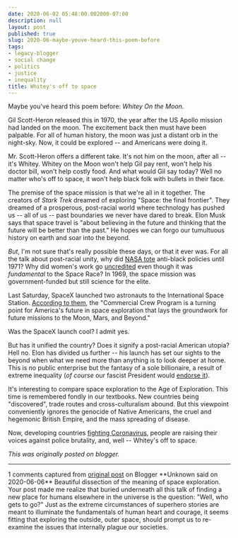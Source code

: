```yaml
---
date: 2020-06-02 05:48:00.002000-07:00
description: null
layout: post
published: true
slug: 2020-06-maybe-youve-heard-this-poem-before
tags:
- legacy-blogger
- social change
- politics
- justice
- inequality
title: Whitey's off to space
---
```



Maybe you've heard this poem before: *Whitey On the Moon.*   

  


  

Gil Scott-Heron released this in 1970, the year after the US Apollo mission had landed on the moon. The excitement back then must have been palpable. For all of human history, the moon was just a distant orb in the night-sky. Now, it could be explored -- and Americans were doing it.  

  

Mr. Scott-Heron offers a different take. It's not him on the moon, after all -- it's Whitey. Whitey on the Moon won't help Gil pay rent, won't help his doctor bill, won't help costly food. And what would Gil say today? Well no matter who's off to space, it won't help black folk with bullets in their face.  

  

The premise of the space mission is that we're all in it together. The creators of *Stark Trek* dreamed of exploring "Space: the final frontier". They dreamed of a prosperous, post-racial world where technology has pushed us -- all of us -- past boundaries we never have dared to break. Elon Musk says that space travel is "about believing in the future and thinking that the future will be better than the past." He hopes we can forgo our tumultuous history on earth and soar into the beyond.  

  

*But*, I'm not sure that's really possible these days, or that it ever was. For all the talk about post-racial unity, why did [NASA tote](https://history.nasa.gov/sp4801-chapter22.pdf) anti-black policies until 1971? Why did women's work go [uncredited](https://www.imdb.com/title/tt4846340/) even though it was *fundamental* to the Space Race? In 1969, the space mission was government-funded but still science for the elite.  

  

Last Saturday, SpaceX launched two astronauts to the International Space Station. [According to them](https://www.spacex.com/launches/), the "Commercial Crew Program is a turning point for America's future in space exploration that lays the groundwork for future missions to the Moon, Mars, and Beyond."  

  

Was the SpaceX launch cool? I admit yes.  

  

But has it unified the country? Does it signify a post-racial American utopia? Hell no. Elon has divided us further -- his launch has set our sights to the beyond when what we need more than anything is to look deeper at home. This is no public enterprise but the fantasy of a sole billionaire, a result of extreme inequality (*of course* our fascist President would [endorse it](https://twitter.com/realDonaldTrump/status/961073467784421382)).  

  

It's interesting to compare space exploration to the Age of
Exploration. This time is remembered fondly in our textbooks. New
countries being "discovered", trade routes and cross-culturalism abound. But this viewpoint conveniently ignores the genocide
of Native Americans, the cruel and hegemonic British Empire, and the
mass spreading of disease.  

  

Now, developing countries [fighting Coronavirus](https://www.theguardian.com/commentisfree/2020/apr/21/coronavirus-disaster-developing-nations-global-marshall-plan), people are raising their voices against police brutality, and, well -- Whitey's off to space.

*This was originally posted on blogger.*

-----------------------------

1 comments captured from [original post](https://www.rohanprasad.org/2020/06/maybe-youve-heard-this-poem-before.html) on Blogger
\*\*Unknown said on 2020-06-06\*\*
Beautiful dissection of the meaning of space exploration. Your post made me realize that buried underneath all this talk of finding a new place for humans elsewhere in the universe is the question: "Well, who gets to go?" Just as the extreme circumstances of superhero stories are meant to illuminate the fundamentals of human heart and courage, it seems fitting that exploring the outside, outer space, should prompt us to re-examine the issues that internally plague our societies.
